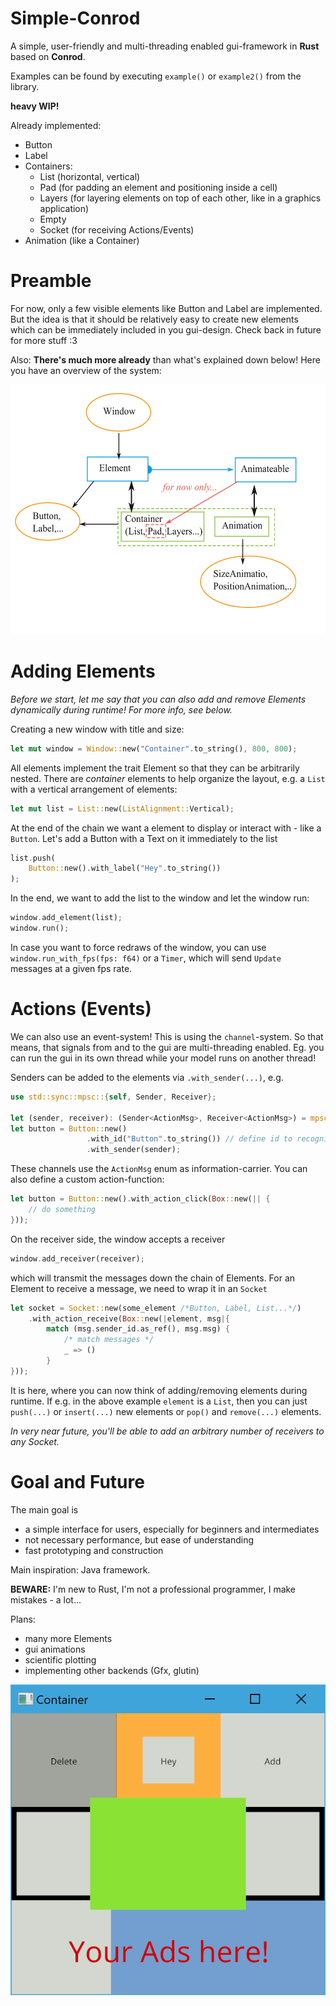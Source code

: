 # Simple-Conrod

A simple, user-friendly and multi-threading enabled gui-framework in <b>Rust</b> based on <b>Conrod</b>.

Examples can be found by executing ```example()``` or ```example2()``` from the library.

<b>heavy WIP!</b>

Already implemented:
 - Button
 - Label
 - Containers:
   - List (horizontal, vertical)
   - Pad (for padding an element and positioning inside a cell)
   - Layers (for layering elements on top of each other, like in a graphics application)
   - Empty
   - Socket (for receiving Actions/Events)
 - Animation (like a Container)

# Preamble

For now, only a few visible elements like Button and Label are implemented. But the idea is that it should be relatively easy to create new elements which can be immediately included in you gui-design.
Check back in future for more stuff :3

Also: <b>There's much more already</b> than what's explained down below! Here you have an overview of the system:


<img src="https://github.com/shiMusa/Simple-Conrod/blob/master/ProgramStructure_v2.svg" width="100%" height="400">

# Adding Elements

<i>Before we start, let me say that you can also add and remove Elements dynamically during runtime!
For more info, see below.</i>

Creating a new window with title and size:
```rust
let mut window = Window::new("Container".to_string(), 800, 800);
```

All elements implement the trait Element so that they can be arbitrarily nested.
There are <i>container</i> elements to help organize the layout, e.g. a ```List``` with
a vertical arrangement of elements:
```rust
let mut list = List::new(ListAlignment::Vertical);
```

At the end of the chain we want a element to display or interact with - like a ```Button```.
Let's add a Button with a Text on it immediately to the list
```rust
list.push(
    Button::new().with_label("Hey".to_string())
);
```

In the end, we want to add the list to the window and let the window run:
```rust
window.add_element(list);
window.run();
```

In case you want to force redraws of the window, you can use ```window.run_with_fps(fps: f64)``` or a ```Timer```, which will send ```Update``` messages at a given fps rate.


# Actions (Events)

We can also use an event-system!
This is using the ```channel```-system. So that means, that 
signals from and to the gui are multi-threading enabled. Eg. you can run the gui in its own thread
while your model runs on another thread!

Senders can be added to the elements via ```.with_sender(...)```, e.g.
```rust
use std::sync::mpsc::{self, Sender, Receiver};

let (sender, receiver): (Sender<ActionMsg>, Receiver<ActionMsg>) = mpsc::channel();
let button = Button::new()
                 .with_id("Button".to_string()) // define id to recognize sender
                 .with_sender(sender);
```
These channels use the ```ActionMsg``` enum as information-carrier. You can also define a custom action-function:
```rust
let button = Button::new().with_action_click(Box::new(|| {
    // do something
}));
```

On the receiver side, the window accepts a receiver
```rust
window.add_receiver(receiver);
```
which will transmit the messages down the chain of Elements.
For an Element to receive a message, we need to wrap it in an ```Socket``` 
```rust
let socket = Socket::new(some_element /*Button, Label, List...*/)
    .with_action_receive(Box::new(|element, msg|{
        match (msg.sender_id.as_ref(), msg.msg) {
            /* match messages */
            _ => ()
        }
}));
```

It is here, where you can now think of adding/removing elements during runtime. If e.g. in the above example ```element``` is a ```List```, then you can just ```push(...)``` or ```insert(...)``` new elements or ```pop()``` and ```remove(...)``` elements.

<i>In very near future, you'll be able to add an arbitrary number of receivers to any Socket.</i>


# Goal and Future

The main goal is
 - a simple interface for users, especially for beginners and intermediates
 - not necessary performance, but ease of understanding
 - fast prototyping and construction
 
Main inspiration: Java framework.
 
<b>BEWARE:</b> I'm new to Rust, I'm not a professional programmer, I make mistakes - a lot...
 
Plans:
 - many more Elements
 - gui animations
 - scientific plotting
 - implementing other backends (Gfx, glutin)

![example application](https://github.com/shiMusa/Simple-Conrod/blob/master/example_new.PNG)

